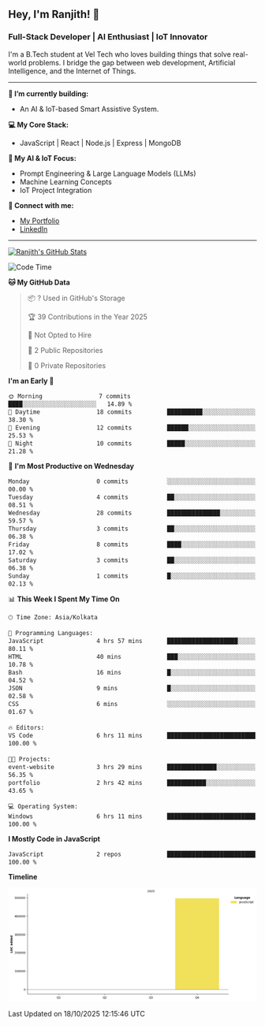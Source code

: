 ## Hey, I'm Ranjith! 👋

### Full-Stack Developer | AI Enthusiast | IoT Innovator

I'm a B.Tech student at Vel Tech who loves building things that solve real-world problems. I bridge the gap between web development, Artificial Intelligence, and the Internet of Things.

---

**🔭 I’m currently building:**
* An AI & IoT-based Smart Assistive System.

**💻 My Core Stack:**
* JavaScript | React | Node.js | Express | MongoDB

**🤖 My AI & IoT Focus:**
* Prompt Engineering & Large Language Models (LLMs)
* Machine Learning Concepts
* IoT Project Integration

**🔗 Connect with me:**
* [My Portfolio](https://ranjith-portfolio-2123f.web.app/)
* [LinkedIn](https://www.linkedin.com/in/ranjith-j-835ab0343/)

---
[![Ranjith's GitHub Stats](https://github-readme-stats.vercel.app/api?username=Ranjikutti&show_icons=true&theme=tokyonight&hide_border=true&count_private=true)](https://github.com/Ranjikutti)

<!--START_SECTION:waka-->
![Code Time](http://img.shields.io/badge/Code%20Time-8%20hrs%2055%20mins-blue)

**🐱 My GitHub Data** 

> 📦 ? Used in GitHub's Storage 
 > 
> 🏆 39 Contributions in the Year 2025
 > 
> 🚫 Not Opted to Hire
 > 
> 📜 2 Public Repositories 
 > 
> 🔑 0 Private Repositories 
 > 
**I'm an Early 🐤** 

```text
🌞 Morning                7 commits           ████░░░░░░░░░░░░░░░░░░░░░   14.89 % 
🌆 Daytime                18 commits          ██████████░░░░░░░░░░░░░░░   38.30 % 
🌃 Evening                12 commits          ██████░░░░░░░░░░░░░░░░░░░   25.53 % 
🌙 Night                  10 commits          █████░░░░░░░░░░░░░░░░░░░░   21.28 % 
```
📅 **I'm Most Productive on Wednesday** 

```text
Monday                   0 commits           ░░░░░░░░░░░░░░░░░░░░░░░░░   00.00 % 
Tuesday                  4 commits           ██░░░░░░░░░░░░░░░░░░░░░░░   08.51 % 
Wednesday                28 commits          ███████████████░░░░░░░░░░   59.57 % 
Thursday                 3 commits           ██░░░░░░░░░░░░░░░░░░░░░░░   06.38 % 
Friday                   8 commits           ████░░░░░░░░░░░░░░░░░░░░░   17.02 % 
Saturday                 3 commits           ██░░░░░░░░░░░░░░░░░░░░░░░   06.38 % 
Sunday                   1 commits           █░░░░░░░░░░░░░░░░░░░░░░░░   02.13 % 
```


📊 **This Week I Spent My Time On** 

```text
🕑︎ Time Zone: Asia/Kolkata

💬 Programming Languages: 
JavaScript               4 hrs 57 mins       ████████████████████░░░░░   80.11 % 
HTML                     40 mins             ███░░░░░░░░░░░░░░░░░░░░░░   10.78 % 
Bash                     16 mins             █░░░░░░░░░░░░░░░░░░░░░░░░   04.52 % 
JSON                     9 mins              █░░░░░░░░░░░░░░░░░░░░░░░░   02.58 % 
CSS                      6 mins              ░░░░░░░░░░░░░░░░░░░░░░░░░   01.67 % 

🔥 Editors: 
VS Code                  6 hrs 11 mins       █████████████████████████   100.00 % 

🐱‍💻 Projects: 
event-website            3 hrs 29 mins       ██████████████░░░░░░░░░░░   56.35 % 
portfolio                2 hrs 42 mins       ███████████░░░░░░░░░░░░░░   43.65 % 

💻 Operating System: 
Windows                  6 hrs 11 mins       █████████████████████████   100.00 % 
```

**I Mostly Code in JavaScript** 

```text
JavaScript               2 repos             █████████████████████████   100.00 % 
```



**Timeline**

![Lines of Code chart](https://raw.githubusercontent.com/Ranjikutti/Ranjikutti/main/assets/bar_graph.png)


 Last Updated on 18/10/2025 12:15:46 UTC
<!--END_SECTION:waka-->

